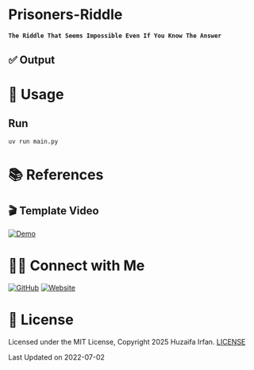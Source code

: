 # Prisoners-Riddle
**`The Riddle That Seems Impossible Even If You Know The Answer`**


<!-- •[Link](#)

<hr>

## 🎬 Demo Video

[![Demo](https://img.youtube.com/vi/video_id/0.jpg)](https://www.youtube.com/watch?v=video_id)

![overview](overview.drawio.png)

-->


 

## ✅ Output

# 🚀 Usage
## Run
```sh
uv run main.py
```


# 📚 References

## 🎬 Template Video
[![Demo](https://img.youtube.com/vi/iSNsgj1OCLA/0.jpg)](https://www.youtube.com/watch?v=iSNsgj1OCLA)

# 🤝🏻 Connect with Me

[![GitHub](https://img.shields.io/badge/Github-%23222.svg?style=for-the-badge&logo=github&logoColor=white)](https://github.com/HuzaifaIrfan/)
[![Website](https://img.shields.io/badge/Website-%23222.svg?style=for-the-badge&logo=google-chrome&logoColor==%234285F4)](https://www.huzaifairfan.com)

# 📜 License

Licensed under the MIT License, Copyright 2025 Huzaifa Irfan. [LICENSE](LICENSE)

Last Updated on 2022-07-02
